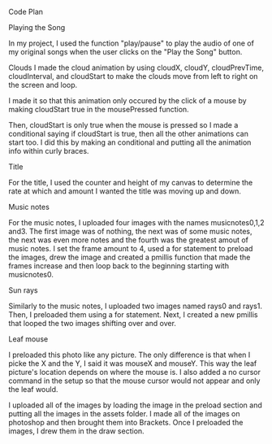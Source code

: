 Code Plan


Playing the Song

In my project, I used the function "play/pause" to play the audio of one of my original songs when the user clicks on the "Play the Song" button.  


Clouds
I made the cloud animation by using cloudX, cloudY, cloudPrevTime, cloudInterval, and cloudStart to make the clouds move from left to right on the screen and loop.  

I made it so that this animation only occured by the click of a mouse by making cloudStart true in the mousePressed function.

Then, cloudStart is only true when the mouse is pressed so I made a conditional saying if cloudStart is true, then all the other animations can start too.  I did this by making an conditional and putting all the animation info within curly braces.  

Title

For the title, I used the counter and height of my canvas to determine the rate at which and amount I wanted the title was moving up and down.  

Music notes

For the music notes, I uploaded four images with the names musicnotes0,1,2 and3.  The first image was of nothing, the next was of some music notes, the next was even more notes and the fourth was the greatest amout of music notes.  I set the frame amount to 4, used a for statement to preload the images, drew the image and created a pmillis function that made the frames increase and then loop back to the beginning starting with musicnotes0.  

Sun rays

Similarly to the music notes, I uploaded two images named rays0 and rays1.  Then, I preloaded them using a for statement.  Next, I created a new pmillis that looped the two images shifting over and over.  

Leaf mouse

I preloaded this photo like any picture.  The only difference is that when I picke the X and the Y, I said it was mouseX and mouseY.  This way the leaf picture's location depends on where the mouse is.  I also added a no cursor command in the setup so that the mouse cursor would not appear and only the leaf would.  

I uploaded all of the images by loading the image in the preload section and putting all the images in the assets folder.  I made all of the images on photoshop and then brought them into Brackets.  Once I preloaded the images, I drew them in the draw section.  
